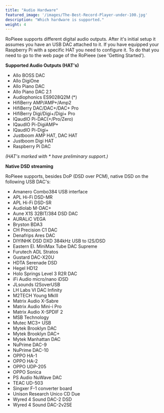 ```yaml
---
title: "Audio Hardware"
featured_image: '/images/The-Best-Record-Player-under-100.jpg'
description: "Which hardware is supported."
weight: 4
---
```

RoPieee supports different digital audio outputs. After it's initial setup it assumes you have an USB DAC attached to it. If you have equipped your Raspberry Pi with a specific HAT you need to configure it. To do that you need to go to the web page of the RoPieee (see 'Getting Started'). 

**Supported Audio Outputs (HAT's)**

* Allo BOSS DAC
* Allo DigiOne
* Allo Piano DAC
* Allo Piano DAC 2.1
* Audiophonics ES9028Q2M (*) 
* HifiBerry AMP/AMP+/Amp2
* HifiBerry DAC/DAC+/DAC+ Pro
* HifiBerry Digi/Digi+/Digi+ Pro
* IQaudIO Pi-DAC(+/Pro/Zero)
* IQaudIO Pi-DigiAMP+
* IQaudIO Pi-Digi+
* Justboom AMP HAT, DAC HAT
* Justboom Digi HAT
* Raspberry Pi DAC

_(HAT's marked with * have preliminary support.)_

**Native DSD streaming**

RoPieee supports, besides DoP (DSD over PCM), native DSD on the following USB DAC's:

* Amanero Combo384 USB interface
* APL Hi-Fi DSD-MR
* APL Hi-Fi DSD-SR
* Audiolab M-DAC+
* Aune X1S 32BIT/384 DSD DAC
* AURALiC VEGA
* Bryston BDA3
* CH Precision C1 DAC
* Denafrips Ares DAC
* DIYINHK DSD DXD 384kHz USB to I2S/DSD
* Eastern El. MiniMax Tube DAC Supreme
* Furutech ADL Stratos
* Gustard DAC-X20U
* HDTA Serenade DSD
* Hegel HD12
* Holo Springs Level 3 R2R DAC
* iFi Audio micro/nano iDSD
* JLsounds I2SoverUSB
* LH Labs VI DAC Infinity
* M2TECH Young MkIII
* Matrix Audio X-Sabre
* Matrix Audio Mini-i Pro
* Matrix Audio X-SPDIF 2
* MSB Technology
* Mutec MC3+ USB
* Mytek Brooklyn DAC
* Mytek Brooklyn DAC+
* Mytek Manhattan DAC
* NuPrime DAC-9
* NuPrime DAC-10
* OPPO HA-1
* OPPO HA-2
* OPPO UDP-205
* OPPO Sonica
* PS Audio NuWave DAC
* TEAC UD-503
* Singxer F-1 converter board
* Unison Research Unico CD Due
* Wyred 4 Sound DAC-2 DSD
* Wyred 4 Sound DAC-2v2SE
